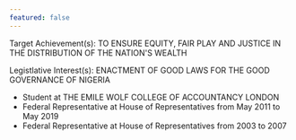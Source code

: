 ```yaml
---
featured: false
---
```

Target Achievement(s): TO ENSURE EQUITY, FAIR PLAY AND JUSTICE IN THE DISTRIBUTION OF THE NATION'S WEALTH

Legistlative Interest(s): ENACTMENT OF GOOD LAWS FOR THE GOOD GOVERNANCE OF NIGERIA

* Student at THE EMILE WOLF COLLEGE OF ACCOUNTANCY LONDON
* Federal Representative at House of Representatives from May 2011 to May 2019
* Federal Representative at House of Representatives from 2003 to 2007

